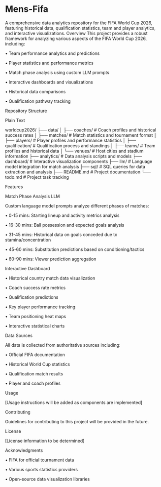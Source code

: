 # Mens-Fifa
A comprehensive data analytics repository for the FIFA World Cup 2026, featuring historical data, qualification statistics, team and player analytics, and interactive visualizations.  Overview
This project provides a robust framework for analyzing various aspects of the FIFA World Cup 2026, including:

•
Team performance analytics and predictions

•
Player statistics and performance metrics

•
Match phase analysis using custom LLM prompts

•
Interactive dashboards and visualizations

•
Historical data comparisons

•
Qualification pathway tracking

Repository Structure

Plain Text


worldcup2026/
├── data/
│   ├── coaches/       # Coach profiles and historical success rates
│   ├── matches/       # Match statistics and tournament format
│   ├── players/       # Player profiles and performance statistics
│   ├── qualification/ # Qualification process and standings
│   ├── teams/         # Team profiles and historical data
│   └── venues/        # Host cities and stadium information
├── analytics/         # Data analysis scripts and models
├── dashboard/         # Interactive visualization components
├── llm/               # Language model integration for match analysis
├── sql/              # SQL queries for data extraction and analysis
├── README.md         # Project documentation
└── todo.md           # Project task tracking


Features

Match Phase Analysis LLM

Custom language model prompts analyze different phases of matches:

•
0-15 mins: Starting lineup and activity metrics analysis

•
16-30 mins: Ball possession and expected goals analysis

•
31-45 mins: Historical data on goals conceded due to stamina/concentration

•
45-60 mins: Substitution predictions based on conditioning/tactics

•
60-90 mins: Viewer prediction aggregation

Interactive Dashboard

•
Historical country match data visualization

•
Coach success rate metrics

•
Qualification predictions

•
Key player performance tracking

•
Team positioning heat maps

•
Interactive statistical charts

Data Sources

All data is collected from authoritative sources including:

•
Official FIFA documentation

•
Historical World Cup statistics

•
Qualification match results

•
Player and coach profiles

Usage

[Usage instructions will be added as components are implemented]

Contributing

Guidelines for contributing to this project will be provided in the future.

License

[License information to be determined]

Acknowledgments

•
FIFA for official tournament data

•
Various sports statistics providers

•
Open-source data visualization libraries

